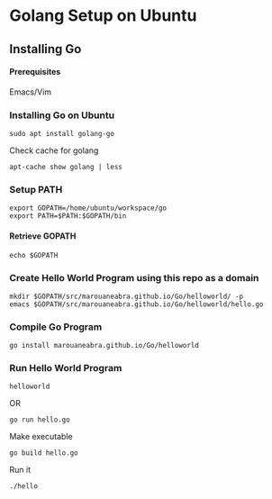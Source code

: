 # Golang Setup on Ubuntu

## Installing Go

#### Prerequisites

Emacs/Vim

### Installing Go on Ubuntu

```
sudo apt install golang-go
```

Check cache for golang

```
apt-cache show golang | less
```

### Setup PATH

```
export GOPATH=/home/ubuntu/workspace/go
export PATH=$PATH:$GOPATH/bin
```
#### Retrieve GOPATH

```
echo $GOPATH
```

### Create Hello World Program using this repo as a domain

```
mkdir $GOPATH/src/marouaneabra.github.io/Go/helloworld/ -p
emacs $GOPATH/src/marouaneabra.github.io/Go/helloworld/hello.go
```

### Compile Go Program

```
go install marouaneabra.github.io/Go/helloworld
```

### Run Hello World Program

```
helloworld
```

OR

```
go run hello.go
```

Make executable

```
go build hello.go
```

Run it

```
./hello
```